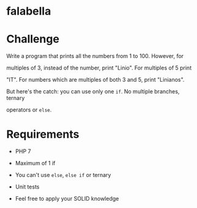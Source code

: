 # falabella

# Challenge

 

Write a program that prints all the numbers from 1 to 100. However, for

multiples of 3, instead of the number, print "Linio". For multiples of 5 print

"IT". For numbers which are multiples of both 3 and 5, print "Linianos".

 

But here's the catch: you can use only one `if`. No multiple branches, ternary

operators or `else`.

 

# Requirements

* PHP 7

* Maximum of 1 if

* You can't use `else`, `else if` or ternary

* Unit tests

* Feel free to apply your SOLID knowledge
 
